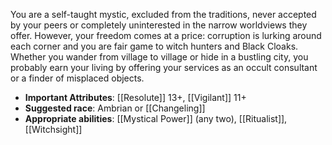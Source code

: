 You are a self-taught mystic, excluded from the traditions, never accepted by your peers or completely uninterested in the narrow worldviews they offer. However, your freedom comes at a price: corruption is lurking around each corner and you are fair game to witch hunters and Black Cloaks. Whether you wander from village to village or hide in a bustling city, you probably earn your living by offering your services as an occult consultant or a finder of misplaced objects.
- **Important Attributes**: [[Resolute]] 13+, [[Vigilant]] 11+ 
- **Suggested race**: Ambrian or [[Changeling]]
- **Appropriate abilities**: [[Mystical Power]] (any two), [[Ritualist]], [[Witchsight]]